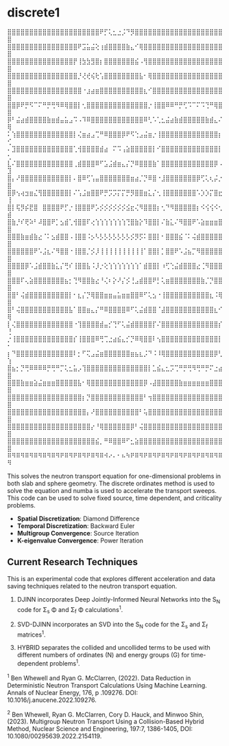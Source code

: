# discrete1

⣿⣿⣿⣿⣿⣿⣿⣿⣿⣿⣿⣿⣿⣿⣿⣿⣿⣿⣿⣿⣿⠟⡋⢅⣂⣐⡨⠙⡻⣿⣿⣿⣿⣿⣿⣿⣿⣿⣿⣿⣿⣿⣿⣿⣿⣿⣿⣿⣿⣿
⣿⣿⣿⣿⣿⣿⣿⣿⣿⣿⣿⣿⣿⣿⣿⣿⠟⣩⣥⣬⢕⢰⣾⣿⣿⣿⣿⣷⣄⠊⢿⣿⣿⣿⣿⣿⣿⣿⣿⣿⣿⣿⣿⣿⣿⣿⣿⣿⣿⣿
⣿⣿⣿⣿⣿⣿⣿⣿⣿⣿⣿⣿⣿⣿⣿⡟⢸⣳⣳⣻⣿⡆⣿⣿⣿⣿⣿⣿⣿⣮⠠⢻⣿⣿⣿⣿⣿⣿⣿⣿⣿⣿⣿⣿⣿⣿⣿⣿⣿⣿
⣿⣿⣿⣿⣿⣿⣿⣿⣿⣿⣿⣿⣿⣿⣿⣿⡘⢜⢞⢮⢗⢡⣿⣿⣿⣿⣿⣿⣿⣿⣧⠂⢿⣿⣿⣿⣿⣿⣿⣿⣿⣿⣿⣿⣿⣿⣿⣿⣿⣿
⣿⣿⣿⣿⣿⣿⣿⣿⣿⣿⣿⣿⣿⣿⣿⣿⣿⠐⣰⣴⣶⣿⣿⣿⣿⣿⣿⣿⣿⣿⣿⣆⠊⣿⣿⣿⣿⣿⣿⣿⣿⣿⣿⣿⣿⣿⣿⣿⣿⣿
⣿⣿⡿⠟⡛⠫⠉⠍⠛⡛⢛⠻⠿⢿⣿⣿⡇⢂⣿⣿⣿⣿⣿⣿⣿⣿⣿⣿⣿⣿⣿⣿⡐⢸⣿⣿⠿⠿⠛⡛⢋⠩⠉⠍⠩⢙⠛⢿⣿⣿
⡿⠃⣬⣴⣾⣿⣿⣿⣿⣷⣶⣾⣤⣥⣠⠩⠠⠹⠿⣿⣿⣿⣿⣿⣿⣿⣿⣿⣿⣿⣿⠿⢃⠡⢁⣂⣬⣴⣷⣾⣿⣿⣿⣿⣿⣷⣾⣄⠌⢿
⠅⢱⣿⣿⣿⣿⣿⣿⣿⣿⣿⣿⣿⣿⣿⡇⢌⣶⣴⣠⢉⠛⠿⣿⣿⣿⡿⠟⠫⢑⣠⣬⣶⡐⢸⣿⣿⣿⣿⣿⣿⣿⣿⣿⣿⣿⣿⣿⡆⢊
⠄⣹⣿⣿⣿⣿⣿⣿⣿⣿⣿⣿⣿⣿⣿⢁⢺⣿⣿⣿⣿⣾⣴⠀⠍⠩⢠⣵⣿⣿⣿⣿⣿⡇⠊⣿⣿⣿⣿⣿⣿⣿⣿⣿⣿⣿⣿⣿⡇⢂
⣇⠌⣿⣿⣿⣿⣿⣿⣿⣿⣿⣿⣿⣿⣿⢀⣾⣿⣿⣿⠿⠋⣡⣨⣾⣶⣄⡌⡙⠿⣿⣿⣿⣷⠁⣿⣿⣿⣿⣿⣿⣿⣿⣿⣿⣿⣿⡿⠠⣹
⣿⡄⠜⣿⣿⣿⣿⣿⣿⣿⣿⣿⣿⣿⡇⠄⣿⠿⢋⢡⣤⣿⣿⣿⣿⣿⣿⣿⣶⣴⡈⡙⠿⣿⠐⣸⣿⣿⣿⣿⣿⣿⣿⡿⢋⢅⢆⡬⡐⣿
⣿⡿⢢⢴⣲⣶⣌⢻⣿⣿⣿⣿⣿⣿⡇⠌⢡⣨⣶⣿⣿⠟⡛⡩⡩⡍⡍⡛⡻⣿⣿⣶⣅⡌⢂⢸⣿⣿⣿⣿⣿⣿⣿⠡⡱⡱⡍⣿⣖⢸
⣿⡇⢯⡻⡮⣟⣿⠀⣿⣿⣿⣿⠟⡋⡐⢸⣿⣿⣿⠟⡡⡪⡪⡪⡪⡪⡪⣪⣖⢌⠻⣿⣿⣿⡆⢂⠙⠻⣿⣿⣿⣿⣿⡆⠪⢪⢪⠪⢂⣾
⣿⣷⡘⠎⢟⠵⠃⠼⣿⣿⠟⡁⣢⣾⢁⢺⣿⣿⠏⢔⢱⢱⢱⢱⢱⢱⢱⢙⣿⣷⡕⠹⣿⣿⡇⠌⣷⣅⠌⠻⣿⣿⠟⠡⣵⣶⣶⣶⣿⣿
⣿⣿⣿⣷⣶⣾⣷⣔⠈⠅⣢⣾⣿⣿⠠⢸⣿⣿⠨⡢⠣⡣⡣⡣⡣⡣⡣⡣⡪⡻⡫⠅⣿⣿⡇⠂⣿⣿⣿⣮⠈⠅⢬⣾⣿⣿⣿⣿⣿⣿
⣿⣿⣿⣿⣿⣿⠟⠡⣨⣆⠌⠻⣿⣿⠐⢸⣿⣿⡈⡪⡸⢸⢸⢸⢸⢸⢸⢸⢸⢸⢸⠁⣿⣿⡇⡁⣿⣿⠟⠡⣨⣦⡉⠻⣿⣿⣿⣿⣿⣿
⣿⣿⣿⣿⡿⠡⣨⣾⣿⣿⣷⣅⡌⢛⠎⢸⣿⣿⣧⠨⡸⡐⢕⢱⢱⢱⢱⢱⢱⢱⠁⣾⣿⣿⡇⠰⢋⢑⣬⣾⣿⣿⣿⣔⢈⠻⣿⣿⣿⣿
⣿⣿⣿⠏⢄⣵⣿⣿⣿⣿⣿⣿⣿⣦⡂⢙⠻⣿⣿⣷⣔⠘⢌⠆⡕⠜⡌⡪⢘⣠⣾⣿⣿⠟⡃⢅⣶⣿⣿⣿⣿⣿⣿⣿⣷⡈⡙⣿⣿⣿
⣿⣿⠃⢬⣾⣿⣿⣿⣿⣿⣿⣿⣿⣿⡇⠂⣆⡌⡙⢿⣿⣿⣶⣶⣤⣥⣶⣶⣿⣿⠿⠋⢅⣢⠐⢸⣿⣿⣿⣿⣿⣿⣿⣿⣿⣿⣆⠨⢿⣿
⣿⠃⢬⣿⣿⣿⣿⣿⣿⣿⣿⣿⣿⣿⣧⠁⣿⣿⣶⣄⡌⠛⠿⣿⣿⣿⣿⠿⠋⢅⣬⣾⣿⣿⠈⣼⣿⣿⣿⣿⣿⣿⣿⣿⣿⣿⣿⣆⠊⢿
⡇⢌⣿⣿⣿⣿⣿⣿⣿⣿⣿⣿⣿⣿⣿⠐⢹⣿⣿⣿⣿⣾⣤⡊⢙⠋⢅⣬⣾⣿⣿⣿⣿⡏⠌⣿⣿⣿⣿⣿⣿⣿⣿⣿⣿⣿⣿⣿⡎⢘
⡐⢸⣿⣿⣿⣿⣿⣿⣿⣿⣿⣿⣿⣿⣿⡎⢸⣿⣿⣿⠿⢛⢉⣐⣴⣮⣄⡊⡙⠿⢿⣿⣿⠇⢢⣿⣿⣿⣿⣿⣿⣿⣿⣿⣿⣿⣿⣿⡇⠂
⡆⠙⣿⣿⣿⣿⣿⣿⣿⣿⣿⣿⣿⣿⣿⠇⡂⠋⢍⣠⣬⣶⣿⣿⣿⣿⣿⣿⣶⣦⣆⡨⠙⠨⠸⢿⣿⣿⣿⣿⣿⣿⣿⣿⣿⣿⣿⡿⢃⢱
⣿⣦⡂⡙⢛⠿⠿⠿⠿⡛⢛⠛⡉⢅⣂⣥⡠⢹⣿⣿⣿⣿⣿⣿⣿⣿⣿⣿⣿⣿⣿⣿⡇⣁⣮⣄⣂⡩⢉⠛⡛⢛⠻⢛⠛⡛⠍⣐⣴⣿
⣿⣿⣿⣷⣶⣶⣵⣬⣶⣶⣶⣿⣿⣿⣿⣿⣧⠂⢿⣿⣿⣿⣿⣿⣿⣿⣿⣿⣿⣿⣿⡿⠠⣼⣿⣿⣿⣿⣿⣷⣶⣶⣶⣶⣶⣶⣿⣿⣿⣿
⣿⣿⣿⣿⣿⣿⣿⣿⣿⣿⣿⣿⣿⣿⣿⣿⣿⡆⡙⣿⣿⣿⣿⣿⣿⣿⣿⣿⣿⣿⣿⠃⢲⣿⣿⣿⣿⣿⣿⣿⣿⣿⣿⣿⣿⣿⣿⣿⣿⣿
⣿⣿⣿⣿⣿⣿⣿⣿⣿⣿⣿⣿⣿⣿⣿⣿⣿⣿⡄⠜⣿⣿⣿⣿⣿⣿⣿⣿⣿⣿⠃⢥⣿⣿⣿⣿⣿⣿⣿⣿⣿⣿⣿⣿⣿⣿⣿⣿⣿⣿
⣿⣿⣿⣿⣿⣿⣿⣿⣿⣿⣿⣿⣿⣿⣿⣿⣿⣿⣿⡔⠘⢿⣿⣿⣿⣿⣿⣿⡿⠃⢬⣿⣿⣿⣿⣿⣿⣿⣿⣿⣿⣿⣿⣿⣿⣿⣿⣿⣿⣿
⣿⣿⣿⣿⣿⣿⣿⣿⣿⣿⣿⣿⣿⣿⣿⣿⣿⣿⣿⣿⣮⡀⠛⠿⣿⣿⠿⠋⣂⣵⣿⣿⣿⣿⣿⣿⣿⣿⣿⣿⣿⣿⣿⣿⣿⣿⣿⣿⣿⣿
⠿⠻⠿⠻⠿⠻⠿⠻⠿⠻⠿⠻⠟⠿⠻⠟⠿⠻⠟⠿⠻⠿⠺⠔⠄⠂⠦⠳⠟⠿⠻⠟⠿⠻⠟⠿⠻⠟⠿⠻⠟⠿⠻⠟⠿⠻⠿⠻⠿⠻

This solves the neutron transport equation for one-dimensional problems
in both slab and sphere geometry. The discrete ordinates method is used
to solve the equation and numba is used to accelerate the transport
sweeps. This code can be used to solve fixed source, time dependent, and
criticality problems.


- **Spatial Discretization**: Diamond Difference
- **Temporal Discretization**: Backward Euler
- **Multigroup Convergence**: Source Iteration
- **K-eigenvalue Convergence**: Power Iteration


## Current Research Techniques
This is an experimental code that explores different acceleration and data
saving techniques related to the neutron transport equation.


1. DJINN incorporates Deep Jointly-Informed Neural Networks
    into the S<sub>N</sub> code for &Sigma;<sub>s</sub> &Phi;
    and &Sigma;<sub>f</sub> &Phi; calculations<sup>1</sup>.

2. SVD-DJINN incorporates an SVD into the S<sub>N</sub> code for the
    &Sigma;<sub>s</sub> and &Sigma;<sub>f</sub> matrices<sup>1</sup>.

3. HYBRID separates the collided and uncollided terms to be used with
    different numbers of ordinates (N) and energy groups (G) for
    time-dependent problems<sup>1</sup>.



<sup>1</sup> Ben Whewell and Ryan G. McClarren, (2022). Data Reduction in
    Deterministic Neutron Transport Calculations Using Machine Learning.
    Annals of Nuclear Energy, 176, p .109276. DOI: 10.1016/j.anucene.2022.109276.

<sup>2</sup> Ben Whewell, Ryan G. McClarren, Cory D. Hauck, and Minwoo Shin,
    (2023). Multigroup Neutron Transport Using a Collision-Based Hybrid Method,
    Nuclear Science and Engineering, 197:7, 1386-1405, DOI: 10.1080/00295639.2022.2154119.

